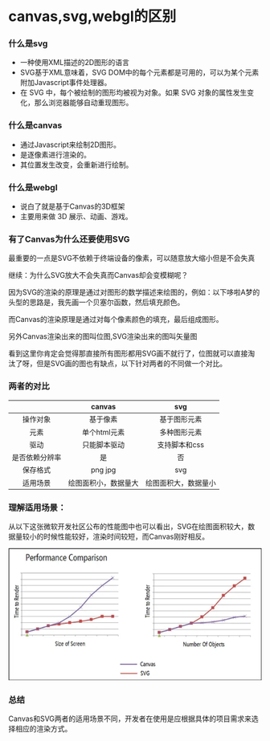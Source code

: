 # canvas,svg,webgl的区别

### 什么是svg

- 一种使用XML描述的2D图形的语言
- SVG基于XML意味着，SVG DOM中的每个元素都是可用的，可以为某个元素附加Javascript事件处理器。
- 在 SVG 中，每个被绘制的图形均被视为对象。如果 SVG 对象的属性发生变化，那么浏览器能够自动重现图形。

### 什么是canvas

- 通过Javascript来绘制2D图形。
- 是逐像素进行渲染的。
- 其位置发生改变，会重新进行绘制。

### 什么是webgl

- 说白了就是基于Canvas的3D框架
- 主要用来做 3D 展示、动画、游戏。

### 有了Canvas为什么还要使用SVG

最重要的一点是SVG不依赖于终端设备的像素，可以随意放大缩小但是不会失真

继续：为什么SVG放大不会失真而Canvas却会变模糊呢？

因为SVG的渲染的原理是通过对图形的数学描述来绘图的，例如：以下哆啦A梦的头型的思路是，我先画一个贝塞尔函数，然后填充颜色。

而Canvas的渲染原理是通过对每个像素颜色的填充，最后组成图形。

另外Canvas渲染出来的图叫位图,SVG渲染出来的图叫矢量图

看到这里你肯定会觉得那直接所有图形都用SVG画不就行了，位图就可以直接淘汰了呀，但是SVG画的图也有缺点，以下针对两者的不同做一个对比。

### 两者的对比

||canvas|svg|
|:---:|:-----:|:-----:|
|操作对象|基于像素|基于图形元素|
|元素|单个html元素|多种图形元素|
|驱动|只能脚本驱动|支持脚本和css|
|是否依赖分辨率|是|否|
|保存格式|png jpg|svg|
|适用场景|绘图面积小，数据量大|绘图面积大，数据量小|

### 理解适用场景：

从以下这张微软开发社区公布的性能图中也可以看出，SVG在绘图面积较大，数据量较小的时候性能较好，渲染时间较短，而Canvas刚好相反。

![](../imgs/performanceComparison.webp)

### 总结

Canvas和SVG两者的适用场景不同，开发者在使用是应根据具体的项目需求来选择相应的渲染方式。
